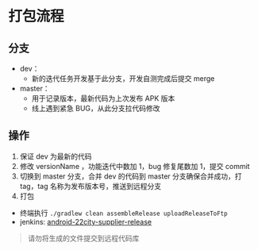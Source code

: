 # 打包流程
## 分支
* dev：
  * 新的迭代任务开发基于此分支，开发自测完成后提交 merge
* master：
  * 用于记录版本，最新代码为上次发布 APK 版本
  * 线上遇到紧急 BUG，从此分支拉代码修改

## 操作
1. 保证 dev 为最新的代码
2. 修改 versionName ，功能迭代中数加 1，bug 修复尾数加 1，提交 commit
3. 切换到 master 分支，合并 dev 的代码到 master 分支确保合并成功，打 tag，tag 名称为发布版本号，推送到远程分支
4. 打包
  * 终端执行 `./gradlew clean assembleRelease uploadReleaseToFtp`
  * jenkins: [android-22city-supplier-release](http://172.16.47.192:8080/job/android-22city-supplier-release)

> 请勿将生成的文件提交到远程代码库